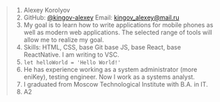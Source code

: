 > 1. Alexey Korolyov
> 2. GitHub: [@kingov-alexey](https://github.com/kingov-alexey) Email: kingov_alexey@mail.ru
> 3. My goal is to learn how to write applications for mobile phones as well as modern web applications. The selected range of tools will allow me to realize my goal.
> 4. Skills: HTML, CSS, base Git base JS, base React, base ReactNative. I am writing to VSC.
> 5. `let helloWorld = 'Hello World!'`
> 6. He has experience working as a system administrator (more eniKey), testing engineer. Now I work as a systems analyst.
> 7. I graduated from Moscow Technological Institute with B.A. in IT.
> 8. A2
